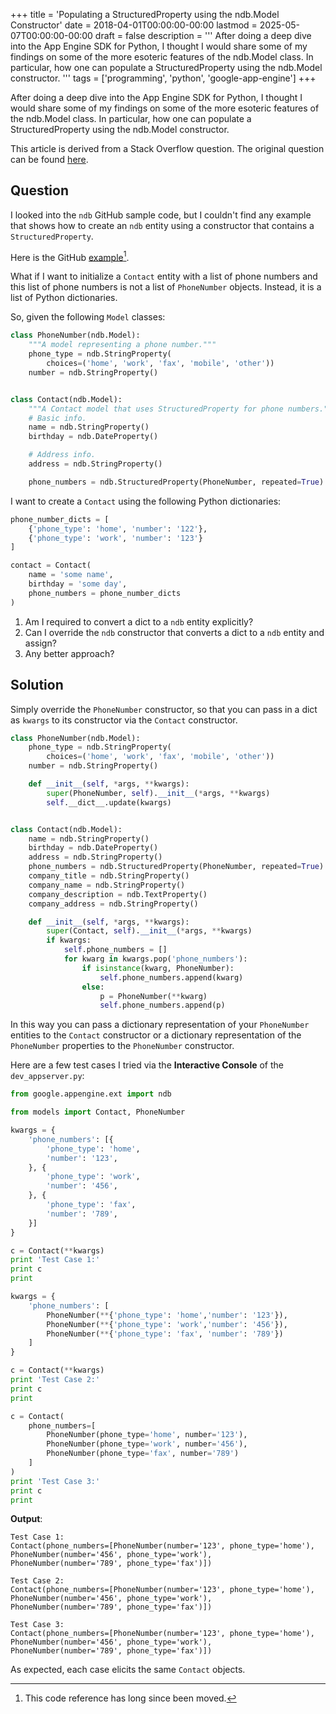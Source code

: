 +++
title = 'Populating a StructuredProperty using the ndb.Model Constructor'
date = 2018-04-01T00:00:00-00:00
lastmod = 2025-05-07T00:00:00-00:00
draft = false
description = '''
After doing a deep dive into the App Engine SDK for Python, I thought I would
share some of my findings on some of the more esoteric features of the
ndb.Model class. In particular, how one can populate a StructuredProperty using
the ndb.Model constructor.
'''
tags = ['programming', 'python', 'google-app-engine']
+++

After doing a deep dive into the App Engine SDK for Python, I thought I would
share some of my findings on some of the more esoteric features of the
ndb.Model class. In particular, how one can populate a StructuredProperty using
the ndb.Model constructor.

This article is derived from a Stack Overflow question. The original question
can be found [here][Stack Overflow].

## Question

I looked into the `ndb` GitHub sample code, but I couldn't find any example
that shows how to create an `ndb` entity using a constructor that contains
a `StructuredProperty`.

Here is the GitHub [example][structured_property_models.py][^1].

What if I want to initialize a `Contact` entity with a list of phone numbers
and this list of phone numbers is not a list of `PhoneNumber` objects. Instead,
it is a list of Python dictionaries.

So, given the following `Model` classes:

```python
class PhoneNumber(ndb.Model):
    """A model representing a phone number."""
    phone_type = ndb.StringProperty(
        choices=('home', 'work', 'fax', 'mobile', 'other'))
    number = ndb.StringProperty()


class Contact(ndb.Model):
    """A Contact model that uses StructuredProperty for phone numbers."""
    # Basic info.
    name = ndb.StringProperty()
    birthday = ndb.DateProperty()

    # Address info.
    address = ndb.StringProperty()

    phone_numbers = ndb.StructuredProperty(PhoneNumber, repeated=True)
```

I want to create a `Contact` using the following Python dictionaries:

```python
phone_number_dicts = [
    {'phone_type': 'home', 'number': '122'},
    {'phone_type': 'work', 'number': '123'}
]

contact = Contact(
    name = 'some name',
    birthday = 'some day',
    phone_numbers = phone_number_dicts
)
```

1. Am I required to convert a dict to a `ndb` entity explicitly?
2. Can I override the `ndb` constructor that converts a dict to a `ndb` entity
   and assign?
3. Any better approach?

## Solution

Simply override the `PhoneNumber` constructor, so that you can pass in a dict
as `kwargs` to its constructor via the `Contact` constructor.

```python
class PhoneNumber(ndb.Model):
    phone_type = ndb.StringProperty(
        choices=('home', 'work', 'fax', 'mobile', 'other'))
    number = ndb.StringProperty()

    def __init__(self, *args, **kwargs):
        super(PhoneNumber, self).__init__(*args, **kwargs)
        self.__dict__.update(kwargs)


class Contact(ndb.Model):
    name = ndb.StringProperty()
    birthday = ndb.DateProperty()
    address = ndb.StringProperty()
    phone_numbers = ndb.StructuredProperty(PhoneNumber, repeated=True)
    company_title = ndb.StringProperty()
    company_name = ndb.StringProperty()
    company_description = ndb.TextProperty()
    company_address = ndb.StringProperty()

    def __init__(self, *args, **kwargs):
        super(Contact, self).__init__(*args, **kwargs)
        if kwargs:
            self.phone_numbers = []
            for kwarg in kwargs.pop('phone_numbers'):
                if isinstance(kwarg, PhoneNumber):
                    self.phone_numbers.append(kwarg)
                else:
                    p = PhoneNumber(**kwarg)
                    self.phone_numbers.append(p)
```

In this way you can pass a dictionary representation of your `PhoneNumber`
entities to the `Contact` constructor or a dictionary representation of the
`PhoneNumber` properties to the `PhoneNumber` constructor.

Here are a few test cases I tried via the **Interactive Console** of the
`dev_appserver.py`:

```python
from google.appengine.ext import ndb

from models import Contact, PhoneNumber

kwargs = {
    'phone_numbers': [{
        'phone_type': 'home',
        'number': '123',
    }, {
        'phone_type': 'work',
        'number': '456',
    }, {
        'phone_type': 'fax',
        'number': '789',
    }]
}

c = Contact(**kwargs)
print 'Test Case 1:'
print c
print

kwargs = {
    'phone_numbers': [
        PhoneNumber(**{'phone_type': 'home','number': '123'}),
        PhoneNumber(**{'phone_type': 'work','number': '456'}),
        PhoneNumber(**{'phone_type': 'fax', 'number': '789'})
    ]
}

c = Contact(**kwargs)
print 'Test Case 2:'
print c
print

c = Contact(
    phone_numbers=[
        PhoneNumber(phone_type='home', number='123'),
        PhoneNumber(phone_type='work', number='456'),
        PhoneNumber(phone_type='fax', number='789')
    ]
)
print 'Test Case 3:'
print c
print
```

**Output**:

```
Test Case 1:
Contact(phone_numbers=[PhoneNumber(number='123', phone_type='home'),
PhoneNumber(number='456', phone_type='work'),
PhoneNumber(number='789', phone_type='fax')])

Test Case 2:
Contact(phone_numbers=[PhoneNumber(number='123', phone_type='home'),
PhoneNumber(number='456', phone_type='work'),
PhoneNumber(number='789', phone_type='fax')])

Test Case 3:
Contact(phone_numbers=[PhoneNumber(number='123', phone_type='home'),
PhoneNumber(number='456', phone_type='work'),
PhoneNumber(number='789', phone_type='fax')])
```

As expected, each case elicits the same `Contact` objects.

[^1]: This code reference has long since been moved.

[Stack Overflow]: https://stackoverflow.com/questions/49572412/what-is-the-best-practice-to-populate-a-structuredproperty-through-the-ndb-model
[structured_property_models.py]: https://github.com/GoogleCloudPlatform/python-docs-samples/blob/master/appengine/standard/ndb/modeling/structured_property_models.py
